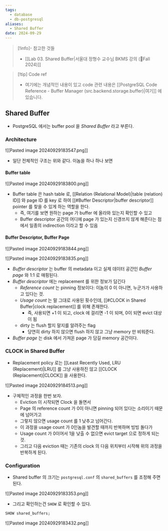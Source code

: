 ```yaml
---
tags:
  - database
  - db-postgresql
aliases:
  - Shared Buffer
date: 2024-09-29
---
```

> [!info]- 참고한 것들
> - [[Lab 03. Shared Buffer|서울대 정형수 교수님 BKMS 강의 (Fall 2024)]]

> [!tip] Code ref
> - 여기에는 개념적인 내용이 있고 code 관련 내용은 [[PostgreSQL Code Reference - Buffer Manager (src.backend.storage.buffer)|여기]] 에 있습니다.

## Shared Buffer

- PostgreSQL 에서는 buffer pool 을 *Shared Buffer* 라고 부른다.

### Architecture

![[Pasted image 20240929183547.png]]

- 일단 전체적인 구조는 위와 같다. 이놈을 하나 하나 보면

#### Buffer table

![[Pasted image 20240929183800.png]]

- Buffer table 은 hash table 로, [[Relation (Relational Model)|table (relation) ID]] 와 page ID 를 key 로 하여 [[#Buffer Descriptor|buffer descriptor]] pointer 를 찾을 수 있게 하는 역할을 한다.
	- 즉, 여기를 보면 원하는 page 가 buffer 에 올라와 있는지 확인할 수 있고
	- Buffer descriptor 공간의 어디에 page 가 있는지 신경쓰지 않게 해준다는 점에서 일종의 indirection 이라고 할 수 있음

#### Buffer Descriptor, Buffer Page

![[Pasted image 20240929183844.png]]

![[Pasted image 20240929183835.png]]

- *Buffer descriptor* 는 buffer 의 metadata 이고 실제 데이터 공간인 *Buffer page* 와 1:1 로 매핑된다.
- *Buffer descriptor* 에는 replacement 를 위한 정보가 담긴다
	- *Reference count* 는 pinning 정보이다: 이놈이 0 이 아니면, 누군가가 사용하고 있다는 것.
	- *Usage count* 는 말 그대로 사용된 횟수인데, [[#CLOCK in Shared Buffer|clock replacement]] 를 위해 존재한다.
		- 즉, 사용되면 +1 이 되고, clock 에 걸리면 -1 이 되며, 0이 되면 evict 대상이 됨
	- dirty 는 flush 할지 말지를 알려주는 flag
		- 당연히 dirty 하지 않으면 flush 하지 않고 그냥 memory 만 비워준다.
- *Buffer page* 는 disk 에서 가져온 page 가 담길 memory 공간이다.

### CLOCK in Shared Buffer

- Replacement policy 로는 [[Least Recently Used, LRU (Replacement)|LRU]] 를 그냥 사용하진 않고 [[CLOCK (Replacement)|CLOCK]] 을 사용한다.

![[Pasted image 20240929184513.png]]

- 구체적인 과정을 한번 보자.
	- Eviction 이 시작되면 Clock 을 돌면서
	- Page 의 reference count 가 0이 아니면 pinning 되어 있다는 소리이기 때문에 넘어가고
	- 그렇지 않으면 usage count 를 1 낮추고 넘어간다.
	- 이 과정을 usage count 가 0인놈을 발견할 때까지 반복하며 빙빙 돌다가
	- Usage count 가 0이어서 1을 낮출 수 없으면 evict target 으로 정하게 되는 것.
	- 그리고 다음 eviction 때는 기존의 clock 의 다음 위치부터 시작해 위의 과정을 반복하게 된다.

### Configuration

- Shared buffer 의 크기는 `postgresql.conf` 의 `shared_buffers` 를 조정해 주면 된다.

![[Pasted image 20240929183353.png]]

- 그리고 확인하는건 `SHOW` 로 확인할 수 있다.

```sql
SHOW shared_buffers;
```

![[Pasted image 20240929183432.png]]